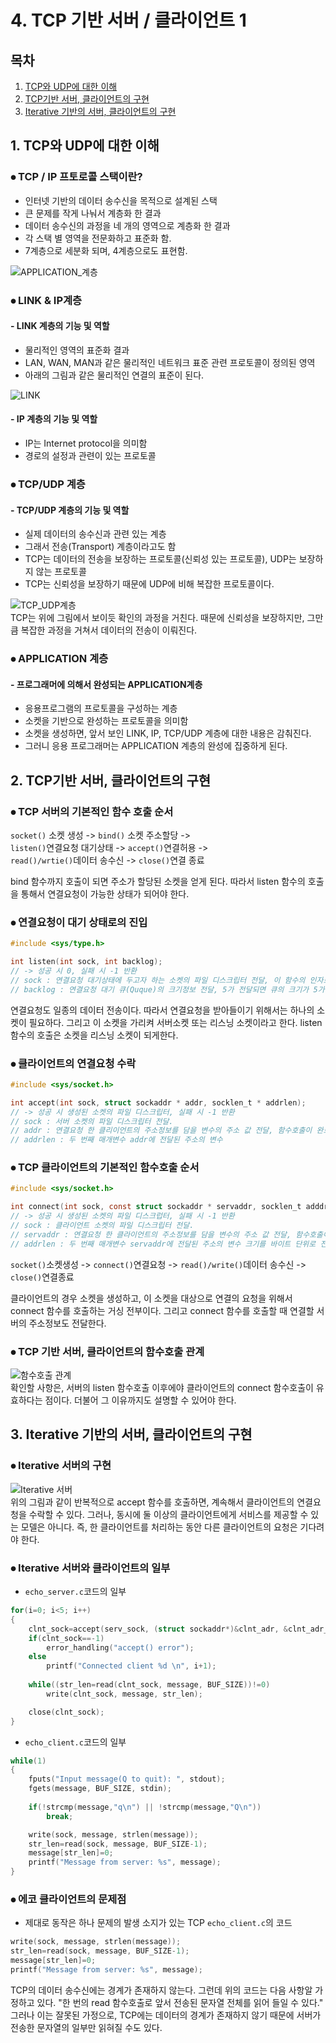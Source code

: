 # 4. TCP 기반 서버 / 클라이언트 1

## 목차
1. [TCP와 UDP에 대한 이해](#1-tcp와-udp에-대한-이해)
2. [TCP기반 서버, 클라이언트의 구현](#2-tcp기반-서버-클라이언트의-구현)
3. [Iterative 기반의 서버, 클라이언트의 구현](#3-iterative-기반의-서버-클라이언트의-구현)

## 1. TCP와 UDP에 대한 이해

### ⦁ TCP / IP 프토로콜 스택이란?
- 인터넷 기반의 데이터 송수신을 목적으로 설계된 스택
- 큰 문제를 작게 나눠서 계층화 한 결과
- 데이터 송수신의 과정을 네 개의 영역으로 계층화 한 결과
- 각 스택 별 영역을 전문화하고 표준화 함.
- 7계층으로 세분화 되며, 4계층으로도 표현함.

![APPLICATION_계층](../docs/Img/APPLICATION_계층.png)

### ⦁ LINK & IP계층

#### - LINK 계층의 기능 및 역할
- 물리적인 영역의 표준화 결과
- LAN, WAN, MAN과 같은 물리적인 네트워크 표준 관련 프로토콜이 정의된 영역
- 아래의 그림과 같은 물리적인 연결의 표준이 된다.

![LINK](../docs/Img/LINK_계층.png)<br>

#### - IP 계층의 기능 및 역할
- IP는 Internet protocol을 의미함
- 경로의 설정과 관련이 있는 프로토콜

### ⦁ TCP/UDP 계층

#### - TCP/UDP 계층의 기능 및 역할
- 실제 데이터의 송수신과 관련 있는 계층
- 그래서 전송(Transport) 계층이라고도 함
- TCP는 데이터의 전송을 보장하는 프로토콜(신뢰성 있는 프로토콜), UDP는 보장하지 않는 프로토콜
- TCP는 신뢰성을 보장하기 때문에 UDP에 비해 복잡한 프로토콜이다.

![TCP_UDP계층](../docs/Img/TCP_UDP_계층.png)<br>
TCP는 위에 그림에서 보이듯 확인의 과정을 거친다. 때문에 신뢰성을 보장하지만, 그만큼 복잡한 과정을 거쳐서 데이터의 전송이 이뤄진다.

### ⦁ APPLICATION 계층

#### - 프로그래머에 의해서 완성되는 APPLICATION계층
- 응용프로그램의 프로토콜을 구성하는 계층
- 소켓을 기반으로 완성하는 프로토콜을 의미함
- 소켓을 생성하면, 앞서 보인 LINK, IP, TCP/UDP 계층에 대한 내용은 감춰진다.
- 그러니 응용 프로그래머는 APPLICATION 계층의 완성에 집중하게 된다.

## 2. TCP기반 서버, 클라이언트의 구현

### ⦁ TCP 서버의 기본적인 함수 호출 순서

`socket()` 소켓 생성 -> `bind()` 소켓 주소할당 -> <br>
`listen()`연결요청 대기상태 -> `accept()`연결허용 -> <br>
`read()/wrtie()`데이터 송수신 -> `close()`연결 종료

bind 함수까지 호출이 되면 주소가 할당된 소켓을 얻게 된다.
따라서 listen 함수의 호출을 통해서 연결요청이 가능한 상태가 되어야 한다.

### ⦁ 연결요청이 대기 상태로의 진입
```c
#include <sys/type.h>

int listen(int sock, int backlog);
// -> 성공 시 0, 실패 시 -1 반환
// sock : 연결요청 대기상태에 두고자 하는 소켓의 파일 디스크립터 전달, 이 함수의 인자로 전달된 디스크립터의 소켓이 서버 소켓(리스닝 소켓)이 된다.
// backlog : 연결요청 대기 큐(Quque)의 크기정보 전달, 5가 전달되면 큐의 크기가 5가 되어 클라이언트의 연결요청을 5개까지 대기시킬 수 있다.
```
연결요청도 일종의 데이터 전송이다. 따라서 연결요청을 받아들이기 위해서는 하나의 소켓이 필요하다. 그리고 이 소켓을 가리켜 서버소켓 또는 리스닝 소켓이라고 한다. listen 함수의 호출은 소켓을 리스닝 소켓이 되게한다.

### ⦁ 클라이언트의 연결요청 수락
```c
#include <sys/socket.h>

int accept(int sock, struct sockaddr * addr, socklen_t * addrlen);
// -> 성공 시 생성된 소켓의 파일 디스크립터, 실패 시 -1 반환
// sock : 서버 소켓의 파일 디스크립터 전달.
// addr : 연결요청 한 클리이언트의 주소정보를 담을 변수의 주소 값 전달, 함수호출이 완료되면 인자로 전달된 주소의 변수에는 클라이언트의 주소정보가 채워진다.
// addrlen : 두 번째 매개변수 addr에 전달된 주소의 변수 
```

### ⦁ TCP 클라이언트의 기본적인 함수호출 순서
```c
#include <sys/socket.h>

int connect(int sock, const struct sockaddr * servaddr, socklen_t adddrlen);
// -> 성공 시 생성된 소켓의 파일 디스크럽터, 실패 시 -1 반환
// sock : 클라이언트 소켓의 파일 디스크립터 전달.
// servaddr : 연결요청 한 클라이언트의 주소정보를 담을 변수의 주소 값 전달, 함수호출이 완료되면 인자로 전달된 주소의 번수에는 클라이언트의 주소정보가 채워진다.
// addrlen : 두 번째 매개변수 servaddr에 전달된 주소의 변수 크기를 바이트 단위로 전달, 단, 크기정보를 변수에 저장한 다음에 변수의 주소 값을 전달한다. 그리고 함수호출이 완료되면 크기정보로 채워져 있던 변수에는 클라이언트의 주소정보 길이가 바이트 단위로 채워진다.
```

`socket()`소켓생성 -> `connect()`연결요청 ->
`read()/write()`데이터 송수신 -> `close()`연결종료

클라이언트의 경우 소켓을 생성하고, 이 소켓을 대상으로 연결의 요청을 위해서 connect 함수를 호출하는 거싱 전부이다. 그리고 connect 함수를 호출할 때 연결할 서버의 주소정보도 전달한다.

### ⦁ TCP 기반 서버, 클라이언트의 함수호출 관계

![함수호출 관계](../docs/Img/server_client_function_call.png)<br>
확인할 사항은, 서버의 listen 함수호출 이후에야 클라이언트의 connect 함수호출이 유효하다는 점이다. 더불어 그 이유까지도 설명할 수 있어야 한다.

## 3. Iterative 기반의 서버, 클라이언트의 구현

### ⦁ Iterative 서버의 구현

![Iterative 서버](../docs/Img/Iterative_server.png)<br>
위의 그림과 같이 반복적으로 accept 함수를 호출하면, 계속해서 클라이언트의 연결요청을 수락할 수 있다. 그러나, 동시에 둘 이상의 클라이언트에게 서비스를 제공할 수 있는 모델은 아니다.
즉, 한 클라이언트를 처리하는 동안 다른 클라이언트의 요청은 기다려야 한다.

### ⦁ Iterative 서버와 클라이언트의 일부

- `echo_server.c`코드의 일부
```c
for(i=0; i<5; i++)
{
	clnt_sock=accept(serv_sock, (struct sockaddr*)&clnt_adr, &clnt_adr_sz);
	if(clnt_sock==-1)
		error_handling("accept() error");
	else
		printf("Connected client %d \n", i+1);
	
	while((str_len=read(clnt_sock, message, BUF_SIZE))!=0)
		write(clnt_sock, message, str_len);

	close(clnt_sock);
}
```
- `echo_client.c`코드의 일부
```c
while(1) 
{
	fputs("Input message(Q to quit): ", stdout);
	fgets(message, BUF_SIZE, stdin);
		
	if(!strcmp(message,"q\n") || !strcmp(message,"Q\n"))
		break;

	write(sock, message, strlen(message));
	str_len=read(sock, message, BUF_SIZE-1);
	message[str_len]=0;
	printf("Message from server: %s", message);
}
```

### ⦁ 에코 클라이언트의 문제점

- 제대로 동작은 하나 문제의 발생 소지가 있는 TCP `echo_client.c`의 코드
```c
write(sock, message, strlen(message));
str_len=read(sock, message, BUF_SIZE-1);
message[str_len]=0;
printf("Message from server: %s", message);
```

TCP의 데이터 송수신에는 경계가 존재하지 않는다. 그런데 위의 코드는 다음 사항알 가정하고 있다.
"한 번의 read 함수호출로 앞서 전송된 문자열 전체를 읽어 들일 수 있다."
그러나 이는 잘못된 가정으로, TCP에는 데이터의 경계가 존재하지 않기 때문에 서버가 전송한 문자열의 일부만 읽혀질 수도 있다.